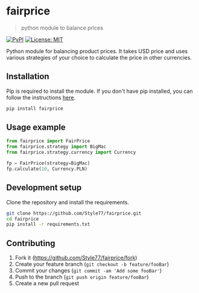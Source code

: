 # fairprice

> python module to balance prices

[![PyPI](https://img.shields.io/pypi/v/fairprice.svg)](https://pypi.org/project/fairprice/)
[![License: MIT](https://img.shields.io/badge/License-MIT-yellow.svg)](https://opensource.org/licenses/MIT)

Python module for balancing product prices. It takes USD price and uses various strategies of your choice to calculate the price in other currencies.

## Installation

Pip is required to install the module. If you don't have pip installed, you can follow the instructions [here](https://pip.pypa.io/en/stable/installing/).

```sh
pip install fairprice
```

## Usage example

```python
from fairprice import FairPrice
from fairprice.strategy import BigMac
from fairprice.strategy.currency import Currency

fp = FairPrice(strategy=BigMac)
fp.calculate(10, Currency.PLN)
```

## Development setup

Clone the repository and install the requirements.

```sh
git clone https://github.com/Style77/fairprice.git
cd fairprice
pip install -r requirements.txt
```

## Contributing

1. Fork it (<https://github.com/Style77/fairprice/fork>)
2. Create your feature branch (`git checkout -b feature/fooBar`)
3. Commit your changes (`git commit -am 'Add some fooBar'`)
4. Push to the branch (`git push origin feature/fooBar`)
5. Create a new pull request
